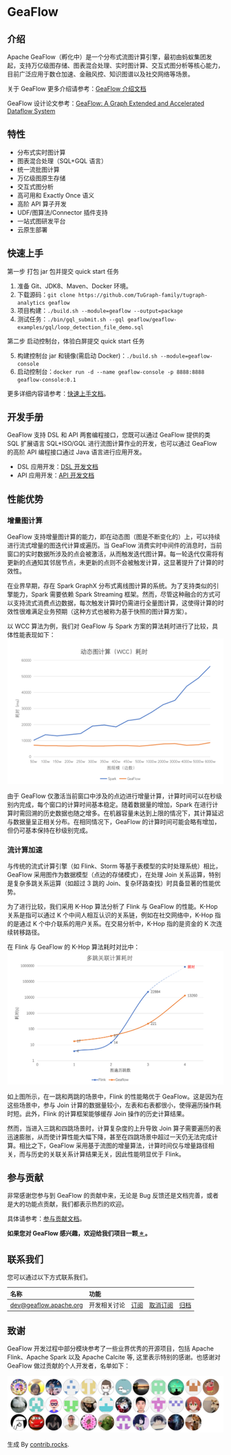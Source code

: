 # GeaFlow

<!-- [![Discord](https://badgen.net/badge/icon/Discord?icon=discord&label)](https://discord.gg/apKdP3DXuH)
[![Commit](https://badgen.net/github/last-commit/tugraph-family/tugraph-analytics/master?icon=git&label=Commit)](https://github.com/TuGraph-family/tugraph-analytics/commits/master)
[![Docker](https://shields.io/docker/pulls/tugraph/geaflow-console?logo=docker&label=Docker&color=blue)](https://hub.docker.com/r/tugraph/geaflow-console/tags)
[![License](https://shields.io/github/license/tugraph-family/tugraph-analytics?logo=apache&label=License&color=blue)](https://www.apache.org/licenses/LICENSE-2.0.html)
[![Release](https://shields.io/github/v/release/tugraph-family/tugraph-analytics.svg?logo=stackblitz&label=Version&color=red)](https://github.com/TuGraph-family/tugraph-analytics/releases)
[![Blog](https://badgen.net/static/Blog/github.io/orange?icon=rss)](https://geaflow.github.io/) -->

<!--intro-start-->

## 介绍

Apache GeaFlow（孵化中）是一个分布式流图计算引擎，最初由蚂蚁集团发起，支持万亿级图存储、图表混合处理、实时图计算、交互式图分析等核心能力，目前广泛应用于数仓加速、金融风控、知识图谱以及社交网络等场景。

关于 GeaFlow 更多介绍请参考：[GeaFlow 介绍文档](2.introduction.md)

GeaFlow 设计论文参考：[GeaFlow: A Graph Extended and Accelerated Dataflow System](https://dl.acm.org/doi/abs/10.1145/3589771)

## 特性

- 分布式实时图计算
- 图表混合处理（SQL+GQL 语言）
- 统一流批图计算
- 万亿级图原生存储
- 交互式图分析
- 高可用和 Exactly Once 语义
- 高阶 API 算子开发
- UDF/图算法/Connector 插件支持
- 一站式图研发平台
- 云原生部署

## 快速上手

第一步 打包 jar 包并提交 quick start 任务

1. 准备 Git、JDK8、Maven、Docker 环境。
2. 下载源码：`git clone https://github.com/TuGraph-family/tugraph-analytics geaflow`
3. 项目构建：`./build.sh --module=geaflow --output=package`
4. 测试任务：`./bin/gql_submit.sh --gql geaflow/geaflow-examples/gql/loop_detection_file_demo.sql`

第二步 启动控制台，体验白屏提交 quick start 任务

5. 构建控制台 jar 和镜像(需启动 Docker)：`./build.sh --module=geaflow-console`
6. 启动控制台：`docker run -d --name geaflow-console -p 8888:8888 geaflow-console:0.1`

更多详细内容请参考：[快速上手文档](3.quick_start/1.quick_start.md)。

## 开发手册

GeaFlow 支持 DSL 和 API 两套编程接口，您既可以通过 GeaFlow 提供的类 SQL 扩展语言 SQL+ISO/GQL 进行流图计算作业的开发，也可以通过 GeaFlow 的高阶 API 编程接口通过 Java 语言进行应用开发。

- DSL 应用开发：[DSL 开发文档](5.application-development/2.dsl/1.overview.md)
- API 应用开发：[API 开发文档](5.application-development/1.api/1.overview.md)

## 性能优势

### 增量图计算

GeaFlow 支持增量图计算的能力，即在动态图（图是不断变化的）上，可以持续进行流式增量的图迭代计算或遍历。当 GeaFlow 消费实时中间件的消息时，当前窗口的实时数据所涉及的点会被激活，从而触发迭代图计算。每一轮迭代仅需将有更新的点通知其邻居节点，未更新的点则不会被触发计算，这显著提升了计算的时效性。

在业界早期，存在 Spark GraphX 分布式离线图计算的系统。为了支持类似的引擎能力，Spark 需要依赖 Spark Streaming 框架。然而，尽管这种融合的方式可以支持流式消费点边数据，每次触发计算时仍需进行全量图计算，这使得计算的时效性很难满足业务预期（这种方式也被称为基于快照的图计算方案）。

以 WCC 算法为例，我们对 GeaFlow 与 Spark 方案的算法耗时进行了比较，具体性能表现如下：
![total_time](../../static/img/vs_dynamic_graph_compute_perf_cn.jpg)

由于 GeaFlow 仅激活当前窗口中涉及的点边进行增量计算，计算时间可以在秒级别内完成，每个窗口的计算时间基本稳定。随着数据量的增加，Spark 在进行计算时需回溯的历史数据也随之增多。在机器容量未达到上限的情况下，其计算延迟与数据量呈正相关分布。在相同情况下，GeaFlow 的计算时间可能会略有增加，但仍可基本保持在秒级别完成。

### 流计算加速

与传统的流式计算引擎（如 Flink、Storm 等基于表模型的实时处理系统）相比，GeaFlow 采用图作为数据模型（点边的存储模式），在处理 Join 关系运算，特别是复杂多跳关系运算（如超过 3 跳的 Join、复杂环路查找）时具备显著的性能优势。

为了进行比较，我们采用 K-Hop 算法分析了 Flink 与 GeaFlow 的性能。K-Hop 关系是指可以通过 K 个中间人相互认识的关系链，例如在社交网络中，K-Hop 指的是通过 K 个中介联系的用户关系。在交易分析中，K-Hop 指的是资金的 K 次连续转移路径。

在 Flink 与 GeaFlow 的 K-Hop 算法耗时对比中：
![total_time](../../static/img/vs_multi_hops_cn.jpg)

如上图所示，在一跳和两跳的场景中，Flink 的性能略优于 GeaFlow。这是因为在这些场景中，参与 Join 计算的数据量较小，左表和右表都很小，使得遍历操作耗时短。此外，Flink 的计算框架能够缓存 Join 操作的历史计算结果。

然而，当进入三跳和四跳场景时，计算复杂度的上升导致 Join 算子需要遍历的表迅速膨胀，从而使计算性能大幅下降，甚至在四跳场景中超过一天仍无法完成计算。相比之下，GeaFlow 采用基于流图的增量算法，计算时间仅与增量路径相关，而与历史的关联关系计算结果无关，因此性能明显优于 Flink。

## 参与贡献

非常感谢您参与到 GeaFlow 的贡献中来，无论是 Bug 反馈还是文档完善，或者是大的功能点贡献，我们都表示热烈的欢迎。

具体请参考：[参与贡献文档](9.contribution.md)。

**如果您对 GeaFlow 感兴趣，欢迎给我们项目一颗[ ⭐️ ](https://github.com/TuGraph-family/tugraph-analytics)。**

## 联系我们

您可以通过以下方式联系我们。

| 名称                                                    | 功能         |                                                 |                                                       |                                                               |
| :------------------------------------------------------ | :----------- | :---------------------------------------------- | :---------------------------------------------------- | :------------------------------------------------------------ |
| [dev@geaflow.apache.org](mailto:dev@geaflow.apache.org) | 开发相关讨论 | [订阅](mailto:dev-subscribe@geaflow.apache.org) | [取消订阅](mailto:dev-unsubscribe@geaflow.apache.org) | [归档](http://mail-archives.apache.org/mod_mbox/geaflow-dev/) |

## 致谢

GeaFlow 开发过程中部分模块参考了一些业界优秀的开源项目，包括 Apache Flink、Apache Spark 以及 Apache Calcite 等, 这里表示特别的感谢。也感谢对 GeaFlow 做过贡献的个人开发者，名单如下：

<!-- <a href="https://github.com/TuGraph-family/tugraph-analytics/graphs/contributors">
  <img src="https://contrib.rocks/image?repo=TuGraph-family/tugraph-analytics" />
</a> -->

![contributors](../../static/img/developers.png)

生成 By [contrib.rocks](https://contrib.rocks).

<!--intro-end-->
